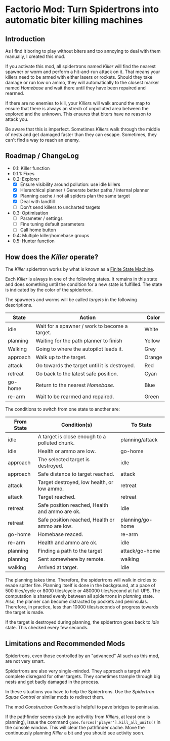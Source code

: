  # Factorio Mod: Turn Spidertrons into automatic biter killing machines

## Introduction

As I find it boring to play without biters and too annoying to deal with them
manually, I created this mod.

If you activate this mod, all spidertrons named *Killer* will find the nearest
spawner or worm and perform a hit-and-run attack on it. That means your
killers need to be armed with either lasers or rockets. Should they take
damage or run low on ammo, they will automatically to the closest marker
named *Homebase* and wait there until they have been repaired and rearmed.

If there are no enemies to kill, your *Killer*s will walk around the map to
ensure that there is always an strech of unpolluted area between the explored
and the unknown. This ensures that biters have no reason to attack you.

Be aware that this is imperfect. Sometimes *Killer*s walk through the middle of
nests and get damaged faster than they can escape. Sometimes, they can't find a
way to reach an enemy.

## Roadmap / ChangeLog

- 0.1: Killer function
- 0.1.1: Fixes
- 0.2: Explorer
    - [X] Ensure visibility around pollution: use idle killers
    - [X] Hierarchical planner / Generate better paths / internal planner
    - [X] Planning cache / not all spiders plan the same target
    - [X] Deal with landfill
    - [ ] Don't send killers to uncharted targets
- 0.3: Optimisation
    - [ ] Parameter / settings
    - [ ] Fine tuning default parameters
    - [ ] Call home button
- 0.4: Multiple killer/homebase groups
- 0.5: Hunter function

## How does the *Killer* operate?

The *Killer* spidertron works by what is known as a
[Finite State Machine](https://en.wikipedia.org/wiki/Finite-state_machine).

Each *Killer* is always in one of the following states. It remains in this
state and does something until the condition for a new state is fulfilled. The
state is indicated by the color of the spidertron.

The spawners and worms will be called *targets* in the following descriptions.

| State     | Action                                        | Color |
|-----------|-----------------------------------------------|-------|
| idle      | Wait for a spawner / work to become a target. | White |
| planning  | Waiting for the path planner to finish        | Yellow |
| Walking   | Going to where the autopilot leads it.        | Grey |
| approach  | Walk up to the target.                        | Orange |
| attack    | Go towards the target until it is destroyed.  | Red |
| retreat   | Go back to the latest safe position.          | Cyan |
| go-home   | Return to the nearest *Homebase*.             | Blue |
| re-arm    | Wait to be rearmed and repaired.              | Green |

The conditions to switch from one state to another are:

| From State | Condition(s)                                     | To State |
|------------|--------------------------------------------------|----------|
| idle       | A target is close enough to a polluted chunk.    | planning/attack |
| idle       | Health or ammo are low.                          | go-home |
| approach   | The selected target is destroyed.                | idle |
| approach   | Safe distance to target reached.                 | attack |
| attack     | Target destroyed, low health, or low ammo.       | retreat |
| attack     | Target reached.                                  | retreat |
| retreat    | Safe position reached, Health and ammo are ok.   | idle |
| retreat    | Safe position reached, Health or ammo are low.   | planning/go-home |
| go-home    | Homebase reaced.                                 | re-arm |
| re-arm     | Health and ammo are ok.                          | idle |
| planning   | Finding a path to the target                     | attack/go-home |
| planning   | Sent somewhere by remote.                        | walking |
| walking    | Arrived at target.                               | idle |

The planning takes time. Therefore, the spidertrons will walk in circles to
evade spitter fire. Planning itself is done in the background, at a pace of 500
tiles/cycle or 8000 tiles/cycle or 480000 tiles/second at full UPS. The
computation is shared evenly between all spidertrons in *planning* state. Also,
the planner can become distracted by pockets and peninsulas. Therefore, in
practice, less than 10000 tiles/seconds of progress towards the target is made.

If the target is destroyed during planning, the spidertron goes back to *idle*
state. This checked every few seconds.

## Limitations and Recommended Mods

Spidertrons, even those controlled by an "advanced" AI such as this mod, are not
very smart.

Spidertrons are also very single-minded. They approach a target with complete
disregard for other targets. They sometimes trample through big nests and get
badly damaged in the process.

In these situations you have to help the Spidertrons. Use the *Spidertron Squae
Control* or similar mods to redirect them.

The mod *Constructron Continued* is helpful to pave bridges to peninsulas.

If the pathfinder seems stuck (no activitity from *Killer*s, at least one is
planning), issue the command `game.forces['player'].kill_all_units()` in the
console window. This will clear the pathfinder cache. Move the continuously
planning *Killer* a bit and you should see activity soon.
